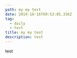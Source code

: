 ```yaml
---
path: my my test
date: 2019-10-16T09:53:05.336Z
tag:
  - daily
  - test
title: my my test
description: test
---
```

test
